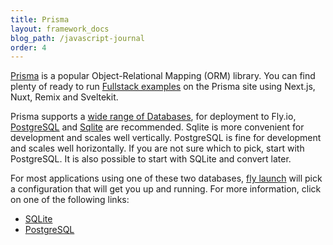 ```yaml
---
title: Prisma
layout: framework_docs
blog_path: /javascript-journal
order: 4
---
```


[Prisma](https://www.prisma.io/) is a popular Object-Relational Mapping (ORM) library.  You can find plenty of ready to run [Fullstack examples](https://github.com/prisma/prisma-examples?tab=readme-ov-file#prisma-orm) on the Prisma site using Next.js, Nuxt, Remix and Sveltekit.

Prisma supports a [wide range of Databases](https://www.prisma.io/docs/orm/overview/databases), for deployment to Fly.io,
[PostgreSQL](https://www.prisma.io/docs/orm/overview/databases/postgresql) and [Sqlite](https://www.prisma.io/docs/orm/overview/databases/sqlite) are recommended.  Sqlite is more convenient for development and scales well vertically.  PostgreSQL is fine
for development and scales well horizontally.  If you are not sure which to pick, start with PostgreSQL.  It is also possible to start with SQLite and convert later.

For most applications using one of these two databases, [fly launch](https://fly.io/docs/reference/fly-launch/) will pick a configuration that will get you up and running.  For more information, click on one of the following links:

* [SQLite](./sqlite)
* [PostgreSQL](./postgres)